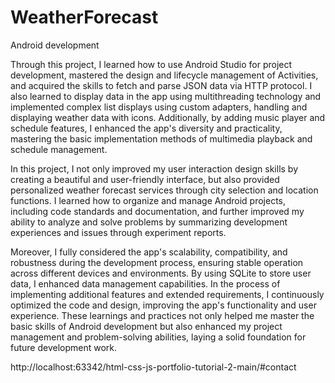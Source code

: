 # WeatherForecast
Android development

Through this project, I learned how to use Android Studio for project development, mastered the design and lifecycle management of Activities, and acquired the skills to fetch and parse JSON data via HTTP protocol. I also learned to display data in the app using multithreading technology and implemented complex list displays using custom adapters, handling and displaying weather data with icons. Additionally, by adding music player and schedule features, I enhanced the app's diversity and practicality, mastering the basic implementation methods of multimedia playback and schedule management.

In this project, I not only improved my user interaction design skills by creating a beautiful and user-friendly interface, but also provided personalized weather forecast services through city selection and location functions. I learned how to organize and manage Android projects, including code standards and documentation, and further improved my ability to analyze and solve problems by summarizing development experiences and issues through experiment reports.

Moreover, I fully considered the app's scalability, compatibility, and robustness during the development process, ensuring stable operation across different devices and environments. By using SQLite to store user data, I enhanced data management capabilities. In the process of implementing additional features and extended requirements, I continuously optimized the code and design, improving the app's functionality and user experience. These learnings and practices not only helped me master the basic skills of Android development but also enhanced my project management and problem-solving abilities, laying a solid foundation for future development work.

http://localhost:63342/html-css-js-portfolio-tutorial-2-main/#contact
